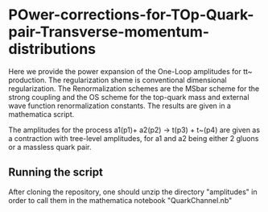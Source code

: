 # POwer-corrections-for-TOp-Quark-pair-Transverse-momentum-distributions
Here we provide the power expansion of the One-Loop amplitudes for tt~ production. The regularization sheme is conventional dimensional regularization. The Renormalization schemes are the MSbar scheme for the strong coupling and the OS scheme for the top-quark mass and external wave function renormalization constants. 
The results are given in a mathematica script.


The amplitudes for the process a1(p1)+ a2(p2) -> t(p3) + t~(p4) are given as a contraction with tree-level amplitudes, for a1 and a2 being either 2 gluons or a massless quark pair. 


## Running the script
After cloning the repository, one should unzip the directory "amplitudes" in order to call them in the mathematica notebook "QuarkChannel.nb"

